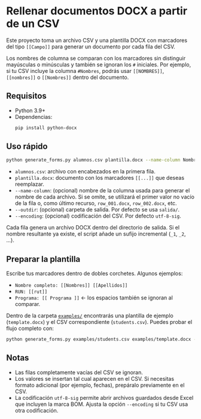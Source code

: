 # Rellenar documentos DOCX a partir de un CSV

Este proyecto toma un archivo CSV y una plantilla DOCX con marcadores del tipo
`[[Campo]]` para generar un documento por cada fila del CSV.

Los nombres de columna se comparan con los marcadores sin distinguir mayúsculas
o minúsculas y también se ignoran los `#` iniciales. Por ejemplo, si tu CSV
incluye la columna `#Nombres`, podrás usar `[[NOMBRES]]`, `[[nombres]]` o
`[[Nombres]]` dentro del documento.

## Requisitos

- Python 3.9+
- Dependencias:
  ```bash
  pip install python-docx
  ```

## Uso rápido

```bash
python generate_forms.py alumnos.csv plantilla.docx --name-column Nombres
```

- `alumnos.csv`: archivo con encabezados en la primera fila.
- `plantilla.docx`: documento con los marcadores `[[...]]` que deseas reemplazar.
- `--name-column`: (opcional) nombre de la columna usada para generar el nombre
  de cada archivo. Si se omite, se utilizará el primer valor no vacío de la
  fila o, como último recurso, `row_001.docx`, `row_002.docx`, etc.
- `--outdir`: (opcional) carpeta de salida. Por defecto se usa `salida/`.
- `--encoding`: (opcional) codificación del CSV. Por defecto `utf-8-sig`.

Cada fila genera un archivo DOCX dentro del directorio de salida. Si el nombre
resultante ya existe, el script añade un sufijo incremental (`_1`, `_2`, ...).

## Preparar la plantilla

Escribe tus marcadores dentro de dobles corchetes. Algunos ejemplos:

- `Nombre completo: [[Nombres]] [[Apellidos]]`
- `RUN: [[rut]]`
- `Programa: [[ Programa ]]`  ← los espacios también se ignoran al comparar.

Dentro de la carpeta [`examples/`](examples/) encontrarás una plantilla de
ejemplo (`template.docx`) y el CSV correspondiente (`students.csv`). Puedes
probar el flujo completo con:

```bash
python generate_forms.py examples/students.csv examples/template.docx --name-column Nombres --outdir examples/output
```

## Notas

- Las filas completamente vacías del CSV se ignoran.
- Los valores se insertan tal cual aparecen en el CSV. Si necesitas formato
  adicional (por ejemplo, fechas), prepáralo previamente en el CSV.
- La codificación `utf-8-sig` permite abrir archivos guardados desde Excel que
  incluyen la marca BOM. Ajusta la opción `--encoding` si tu CSV usa otra
  codificación.

